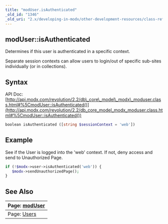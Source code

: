 ```yaml
---
title: "modUser.isAuthenticated"
_old_id: "1346"
_old_uri: "2.x/developing-in-modx/other-development-resources/class-reference/moduser/moduser.isauthenticated"
---
```


## modUser::isAuthenticated

Determines if this user is authenticated in a specific context.

Separate session contexts can allow users to login/out of specific sub-sites individually (or in collections).

## Syntax

API Doc: [http://api.modx.com/revolution/2.2/db\_core\_model\_modx\_moduser.class.html#%5CmodUser::isAuthenticated()](http://api.modx.com/revolution/2.2/db_core_model_modx_moduser.class.html#%5CmodUser::isAuthenticated())

``` php 
boolean isAuthenticated ([string $sessionContext = 'web'])
```

## Example

See if the User is logged into the 'web' context. If not, deny access and send to Unauthorized Page.

``` php 
if (!$modx->user->isAuthenticated('web')) {
   $modx->sendUnauthorizedPage();
}
```

## See Also

| Page: [modUser](extending-modx/core-model/moduser) |
|---------------------------------------------------------------------------------------------------------|
| Page: [Users](building-sites/client-proofing/security/users) |